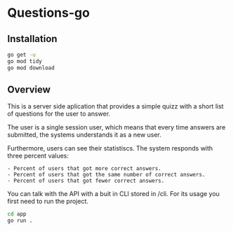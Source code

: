 # Questions-go

## Installation

```bash
go get -u
go mod tidy
go mod download
```

## Overview
This is a server side aplication that provides a simple quizz with a short list of questions for the user to answer. 

The user is a single session user, which means that every time answers are submitted, the systems understands it as a new user. 

Furthermore, users can see their statistiscs. The system responds with three percent values: 

    - Percent of users that got more correct answers. 
    - Percent of users that got the same number of correct answers. 
    - Percent of users that got fewer correct answers. 

You can talk with the API with a buit in CLI stored in /cli. For its usage you first need to run the project. 

```bash
cd app
go run .
```



